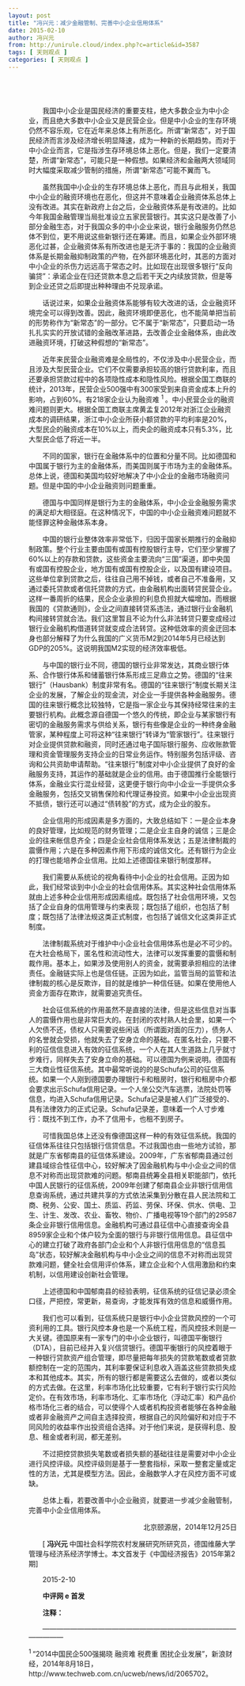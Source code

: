 ```yaml
---
layout: post
title: "冯兴元：减少金融管制、完善中小企业信用体系"
date: 2015-02-10
author: 冯兴元
from: http://unirule.cloud/index.php?c=article&id=3587
tags: [ 天则观点 ]
categories: [ 天则观点 ]
---
```


<div class="article">
 <div class="body-text">
  <div style="border:none white 1.0pt;padding:31.0pt 31.0pt 31.0pt 31.0pt;">
   <p class="MsoNormal" style="text-indent:21.0pt;">
   </p>
   <p class="MsoNormal" style="text-indent:21.0pt;">
    我国中小企业是国民经济的重要支柱，绝大多数企业为中小企业，而且绝大多数中小企业又是民营企业。但是中小企业的生存环境仍然不容乐观，它在近年来总体上有所恶化。所谓“新常态”，对于国民经济而言涉及经济增长明显降速，成为一种新的长期趋势。而对于中小企业而言，它是指涉生存环境总体上恶化。但是，我们一定要清楚，所谓“新常态”，可能只是一种假想。如果经济和金融两大领域同时大幅度采取减少管制的措施，所谓“新常态”可能不翼而飞。
   </p>
   <p class="MsoNormal" style="text-indent:21.0pt;">
   </p>
   <p class="MsoNormal" style="text-indent:21.0pt;">
    虽然我国中小企业的生存环境总体上恶化，而且与此相关，我国中小企业的融资环境也在恶化，但这并不意味着企业融资体系总体上没有改进。其实在新政府上台之后，企业融资体系是有改进的。比如今年我国金融管理当局批准设立五家民营银行。其实这只是改善了小部分金融生态，对于我国众多的中小企业来说，银行金融服务仍然总体不到位，更不用说这些新银行还在筹建。而且，如果企业外部环境恶化过甚，企业融资体系有所改进也是无济于事的：我国的企业融资体系是长期金融抑制政策的产物，在外部环境恶化时，其恶的方面对中小企业的杀伤力远远高于常态之时。比如现在出现很多银行“反向骗贷”：承诺企业在归还贷款本息之后若干天之内续放贷款，但是等到企业还贷之后即提出种种理由不兑现承诺。
   </p>
   <p class="MsoNormal" style="text-indent:21.0pt;">
   </p>
   <p class="MsoNormal" style="text-indent:21.0pt;">
    话说过来，如果企业融资体系能够有较大改进的话，企业融资环境完全可以得到改善。因此，融资环境即便恶化，也不能简单把当前的形势称作为“新常态”的一部分。它不属于“新常态”，只要启动一场扎扎实实的开放试错的金融改革进路，去改善企业金融体系，由此改进融资环境，打破这种假想的“新常态”。
   </p>
   <p class="MsoNormal" style="text-indent:21.0pt;">
   </p>
   <p class="MsoNormal" style="text-indent:21.0pt;">
    近年来民营企业融资难是全局性的，不仅涉及中小民营企业，而且涉及大型民营企业。它们不仅需要承担较高的银行贷款利率，而且还要承担贷款过程中的各项隐性成本和隐性风险。根据全国工商联的统计，2013年，民营企业500强中有300家受到来自资金成本上升的影响，占到60%。有218家企业认为融资难
    <sup>
     1
    </sup>
    。中小民营企业的融资难问题则更大。根据全国工商联主席黄孟复2012年对浙江企业融资成本的调研结果，浙江中小企业所获小额贷款的平均利率是20%，大型民企的融资成本在10%以上，而央企的融资成本只有5.3%，比大型民企低了将近一半。
   </p>
   <p class="MsoNormal" style="text-indent:21.0pt;">
   </p>
   <p class="MsoNormal" style="text-indent:21.0pt;">
    不同的国家，银行在金融体系中的位置和分量不同。比如德国和中国属于银行为主的金融体系，而美国则属于市场为主的金融体系。总体上说，德国和美国均较好地解决了中小企业的金融市场融资问题。但是中国的中小企业融资则问题重重。
   </p>
   <p class="MsoNormal" style="text-indent:21.0pt;">
   </p>
   <p class="MsoNormal" style="text-indent:21.0pt;">
    德国与中国同样是银行为主的金融体系，中小企业金融服务需求的满足却大相径庭。在这种情况下，中国的中小企业融资难问题就不能怪罪这种金融体系本身。
   </p>
   <p class="MsoNormal" style="text-indent:21.0pt;">
   </p>
   <p class="MsoNormal" style="text-indent:21.0pt;">
    中国的银行业整体效率非常低下，归因于国家长期推行的金融抑制政策。整个行业主要由国有或国有控股银行主导，它们至少掌握了60%以上的存款和贷款，这些资金主要流向“三国”渠道，即中央国有或国有控股企业，地方国有或国有控股企业，以及国有建设项目。这些单位拿到贷款之后，往往自己用不掉钱，或者自己不准备用，又通过委托贷款或者信托贷款的方式，由金融机构出面转贷民营企业。这样一番周折的结果，民企企业承担的利息负担就大幅增加。而根据我国的《贷款通则》，企业之间直接转贷系违法，通过银行业金融机构间接转贷就合法。我们这里暂且不论为什么非法转贷只要变成经过银行业金融机构借道转贷就变成合法转贷。这种低效率的资金迂回本身也部分解释了为什么我国的广义货币M2到2014年5月已经达到GDP的205%。这说明我国M2实现的经济效率极低。
   </p>
   <p class="MsoNormal" style="text-indent:21.0pt;">
   </p>
   <p class="MsoNormal" style="text-indent:21.0pt;">
    与中国的银行业不同，德国的银行业非常发达，其商业银行体系、合作银行体系和储蓄银行体系形成三足鼎立之势。德国的“往来银行”（Hausbank）制度非常有名。德国的“往来银行”制度长期关注企业的发展，了解企业的现金流，对企业一手提供各种金融服务。德国的往来银行概念比较独特，它是指一家企业与其保持经常往来的主要银行机构。此概念源自德国一个悠久的传统，即企业与某家银行有密切的金融服务需求与供给关系，银行有些像是企业的一种终身金融管家，某种程度上可将这种“往来银行”转译为“管家银行”。往来银行对企业提供贷款和融资，同时还通过电子国际银行服务、应收账款管理和资金管理服务支持企业的日常业务运作。特别服务包括评级、咨询和公共资助申请帮助。“往来银行”制度对中小企业提供了良好的金融服务支持，其运作的基础就是企业的信用。由于德国推行全能银行体系，金融业实行混业经营，这更便于银行向中小企业一手提供众多金融服务，包括交叉销售保险和代理证券投资。如果中小企业出现资不抵债，银行还可以通过“债转股”的方式，成为企业的股东。
   </p>
   <p class="MsoNormal" style="text-indent:21.0pt;">
   </p>
   <p class="MsoNormal" style="text-indent:21.0pt;">
    企业信用的形成因素是多方面的，大致总结如下：一是企业本身的良好管理，比如规范的财务管理；二是企业主自身的诚信；三是企业的往来帐信息齐全；四是企业社会信用体系发达；五是法律制裁的震慑作用；六是在多种因素作用下形成的诚信文化。还有银行为企业的打理也能培养企业信用。比如上述德国往来银行制度那样。
   </p>
   <p class="MsoNormal" style="text-indent:21.0pt;">
   </p>
   <p class="MsoNormal" style="text-indent:21.0pt;">
    我们需要从系统论的视角看待中小企业的社会信用。正因为如此，我们经常谈到中小企业的社会信用体系。其实这种社会信用体系就由上述多种企业信用形成因素组成。既包括了社会信用环境，又包括了企业自身的信用管理与约束表现；既包括了组织，也包括了制度；既包括了法律法规这类正式制度，也包括了诚信文化这类非正式制度。
   </p>
   <p class="MsoNormal" style="text-indent:21.0pt;">
   </p>
   <p class="MsoNormal" style="text-indent:21.0pt;">
    法律制裁系统对于维护中小企业社会信用体系也是必不可少的。在大社会格局下，匿名性和流动性大，法律可以发挥重要的震慑和制裁作用。基本上，如果涉及使用别人的资金，就需要承担相应的法律责任。金融链实际上也是信任链。正因为如此，监管当局的监管和法律制裁的核心是反欺诈，目的就是维护一种信任链。如果在使用他人资金方面存在欺诈，就需要追究责任。
   </p>
   <p class="MsoNormal" style="text-indent:21.0pt;">
   </p>
   <p class="MsoNormal" style="text-indent:21.0pt;">
    社会征信系统的作用虽然不是直接的法律，但是这些信息对当事人的震慑作用也是非常巨大的。在封闭的农村熟人社会里，如果一个人欠债不还，债权人只需要说些闲话（所谓面对面的压力），债务人的名誉就会受损，他就失去了安身立命的基础。在匿名社会，只要不利的征信信息进入有效的征信系统，一个人在其人生道路上几乎就寸步难行，同样失去了安身立命的基础。可以德国为例来说明。德国有三大商业性征信系统。其中最常听说的的是Schufa公司的征信系统。如果一个人刚到德国要办理银行卡和租房时，银行和租房中介都会要求出示Schufa信用记录。一个人坐公交汽车逃票，法院处罚等信息，均进入Schufa信用记录。Schufa记录是被人们广泛接受的、具有法律效力的正式记录。Schufa记录差，意味着一个人寸步难行：既找不到工作，办不了信用卡，也租不到房子。
   </p>
   <p class="MsoNormal" style="text-indent:21.0pt;">
   </p>
   <p class="MsoNormal" style="text-indent:21.0pt;">
    可惜我国总体上还没有像德国这样一种的有效征信系统。我国的征信体系往往只包括银行信贷信息。不过我国也由一些地方试验，那就是广东省郁南县的征信体系建设。2009年，广东省郁南县通过创建县域综合性征信中心，较好解决了因金融机构与中小企业之间的信息不对称而出现贷款难的问题。郁南县统筹全县相关职能部门，依托中国人民银行的征信系统，2009年创建了郁南县企业非银行信用信息查询系统，通过共建共享的方式依法采集到分散在县人民法院和工商、税务、公安、国土、质监、药监、劳保、环保、供水、供电、卫生、计生、发改、农业、畜牧、物价、广播电视等19个部门的29587条企业非银行信用信息。金融机构可通过县征信中心直接查询全县8959家企业和个体户较为全面的银行与非银行信用信息。县征信中心的建立打破了政府各部门企业和个人非银行信用信息的“信息孤岛”状态，较好解决金融机构与中小企业之间的信息不对称而出现贷款难问题，健全社会信用评价体系，建立企业和个人信用激励和约束机制，以信用建设创新社会管理。
   </p>
   <p class="MsoNormal" style="text-indent:21.0pt;">
   </p>
   <p class="MsoNormal" style="text-indent:21.0pt;">
    上述德国和中国郁南县的经验表明，征信系统的征信记录必须全口径，严把控，常更新，易查询，才能发挥有效的信息和威慑作用。
   </p>
   <p class="MsoNormal" style="text-indent:21.0pt;">
   </p>
   <p class="MsoNormal" style="text-indent:21.0pt;">
    我们也可以看到，征信系统只是银行中小企业贷款风控的一个可资利用的工具。银行风控本身也是一个系统工程，而风控技术则是一大关键。德国原来有一家专门的中小企业银行，叫德国平衡银行（DTA），目前已经并入复兴信贷银行。德国平衡银行的风控着眼于一种银行贷款资产组合管理，即尽量把每年损失的贷款笔数或者贷款额控制在一定的范围内，其利率要保证利息收入涵盖这些贷款损失成本和其他成本。其实，所有的银行都是需要这么去做的，或者以类似的方式去做。在这里，利率市场化比较重要，它有利于银行实行风险定价。在有效市场，利率市场化、汇率市场化（浮动汇率）和产品价格市场化三者的结合，可以使得个人或者机构投资者能够在各种金融或者非金融资产之间自主选择投资，根据自己的风险偏好和对应于不同风险的收益率作出投资组合选择。对于他们来说，是获得利息、股息、租金或者利润，都无差别。
   </p>
   <p class="MsoNormal" style="text-indent:21.0pt;">
   </p>
   <p class="MsoNormal" style="text-indent:21.0pt;">
    不过把控贷款损失笔数或者损失额的基础往往是需要对中小企业进行风控评级。风控评级则是基于一整套指标，采取一整套定量或定性的方法，尤其是模型方法。因此，金融数学人才在风控方面不可或缺。
   </p>
   <p class="MsoNormal" style="text-indent:21.0pt;">
   </p>
   <p class="MsoNormal" style="text-indent:21.0pt;">
    总体上看，若要改善中小企业融资，就要进一步减少金融管制，完善中小企业信用体系。
   </p>
   <p class="MsoNormal" style="text-indent:21.0pt;">
   </p>
   <p align="right" class="MsoNormal" style="text-align:right;text-indent:21.0pt;">
    北京颐源居，2014年12月25日
   </p>
   <p class="MsoNormal" style="text-indent:21.0pt;">
   </p>
   <p class="MsoNormal" style="text-indent:21.0pt;">
   </p>
   <p class="MsoNormal" style="text-indent:21.0pt;">
    [
    <b>
     冯兴元
    </b>
    中国社会科学院农村发展研究所研究员，德国维藤大学管理与经济系经济学博士。本文首发于《中国经济报告》2015年第2期]
   </p>
   <p class="MsoNormal" style="text-indent:21.0pt;">
   </p>
   <p class="MsoNormal" style="text-indent:21.0pt;">
   </p>
   <p class="MsoNormal" style="text-indent:21.0pt;">
    2015-2-10
   </p>
   <p class="MsoNormal" style="text-indent:21.1pt;">
    <b>
     中评网
    </b>
    <b>
     e
    </b>
    <b>
     首发
    </b>
    <b>
    </b>
   </p>
   <p class="MsoNormal" style="text-indent:21.0pt;">
   </p>
   <p class="MsoNormal" style="text-indent:21.0pt;">
   </p>
   <p class="MsoNormal" style="text-indent:21.0pt;">
   </p>
   <p class="MsoNormal" style="text-indent:21.1pt;">
    <b>
     注释：
    </b>
    <b>
    </b>
   </p>
   <p class="MsoNormal" style="text-indent:21.0pt;">
    —————————————————————————————————
   </p>
   <p class="MsoNormal">
    <sup>
     1
    </sup>
    “2014中国民企500强揭晓 融资难 税费重 困扰企业发展”，新浪财经，2014年8月18日，http://www.techweb.com.cn/ucweb/news/id/2065702。
   </p>
  </div>
 </div>
</div>

